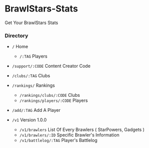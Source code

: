 # BrawlStars-Stats
Get Your BrawlStars Stats


### Directory 

- `/` Home
   - `/:TAG` Players
 
- `/support/:CODE` Content Creator Code

- `/clubs/:TAG` Clubs

- `/rankings/` Rankings
  - `/rankings/clubs/:CODE` Clubs
  - `/rankings/players/:CODE` Players

- `/add/:TAG` Add A Player

- `/v1` Version 1.0.0
  - `/v1/brawlers` List Of Every Brawlers ( StarPowers, Gadgets )
  - `/v1/brawlers/:ID` Specific Brawler's Information
  - `/v1/battlelog/:TAG` Player's Battlelog
  


 
